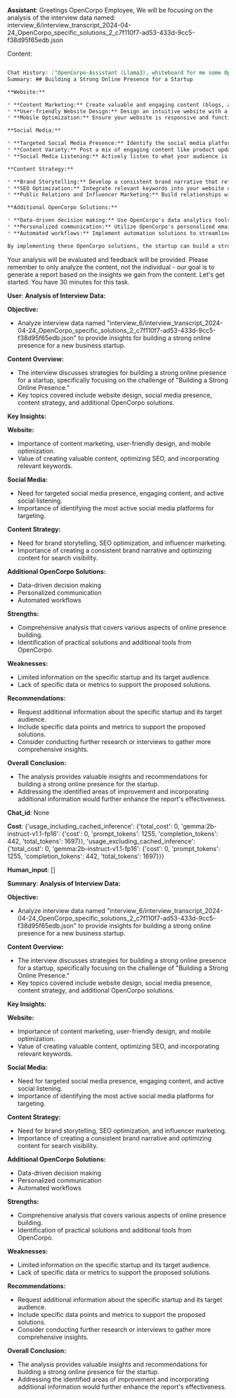 **Assistant**: Greetings OpenCorpo Employee, We will be focusing on the analysis of the interview data named: interview_6/interview_transcript_2024-04-24_OpenCorpo_specific_solutions_2_c7f110f7-ad53-433d-9cc5-f38d95f65edb.json 


 Content: 

 ```md

 Chat History: ["OpenCorpo-Assistant (Llama3), whiteboard for me some OpenCorpo specific solutions. Propose a solution for common business startup problems. I will evaluate your answers and give my feedback, then propose a problem to you. You will answer and I will evaluate. Let's now begin. You have 30 minutes.", "Sounds great! I'm ready to assist you with OpenCorpo solutions. In the next 30 minutes, I will offer suggestions for tackling common business startup problems using OpenCorpo.\n\nLet me know what type of problem you would like to address, and I will provide you with a tailored solution.", 'Excellent enthusiasm! Let\'s get started.\n\nI\'d like to focus on the challenge of "Building a Strong Online Presence" for a new business startup. Many entrepreneurs struggle to create a professional online presence that effectively represents their brand, products or services, and resonates with their target audience.\n\nPlease propose a solution using OpenCorpo principles to help this startup build a strong online presence. Your suggestions should cover at least three key areas: Website, Social Media, and Content Strategy.\n\nGo ahead and share your ideas!', "## Building a Strong Online Presence for a Startup\n\n**Website:**\n\n* **Content Marketing:** Create valuable and engaging content (blogs, articles, case studies) relevant to your target audience. Publish consistently and optimize for SEO. \n* **User-friendly Website Design:** Design an intuitive website with a clear navigation structure and consistent branding. Use high-quality visuals and multimedia to enhance the user experience.\n* **Mobile Optimization:** Ensure your website is responsive and functions smoothly on all devices, especially mobile.\n\n**Social Media:**\n\n* **Targeted Social Media Presence:** Identify the social media platforms where your target audience is most active and engage actively on these platforms. \n* **Content Variety:** Post a mix of engaging content like product updates, industry news, behind-the-scenes content, and customer testimonials. \n* **Social Media Listening:** Actively listen to what your audience is saying about you on social media and respond to comments and messages promptly.\n\n**Content Strategy:**\n\n* **Brand Storytelling:** Develop a consistent brand narrative that reflects your startup's values and resonates with your target audience. \n* **SEO Optimization:** Integrate relevant keywords into your website content and meta descriptions to improve organic search visibility. \n* **Public Relations and Influencer Marketing:** Build relationships with industry influencers and bloggers to reach a wider audience and promote your products or services.\n\n**Additional OpenCorpo Solutions:**\n\n* **Data-driven decision making:** Use OpenCorpo's data analytics tools to track website traffic, social media engagement, and customer behavior to make informed decisions about your online marketing strategy.\n* **Personalized communication:** Utilize OpenCorpo's personalized email marketing tools to send targeted messages based on user interests and behaviors.\n* **Automated workflows:** Implement automation solutions to streamline tasks like content creation, social media posting, and email marketing campaigns.\n\nBy implementing these OpenCorpo solutions, the startup can build a strong online presence that effectively attracts new customers, builds brand loyalty, and achieves its business goals."] 
 Summary: ## Building a Strong Online Presence for a Startup

**Website:**

* **Content Marketing:** Create valuable and engaging content (blogs, articles, case studies) relevant to your target audience. Publish consistently and optimize for SEO. 
* **User-friendly Website Design:** Design an intuitive website with a clear navigation structure and consistent branding. Use high-quality visuals and multimedia to enhance the user experience.
* **Mobile Optimization:** Ensure your website is responsive and functions smoothly on all devices, especially mobile.

**Social Media:**

* **Targeted Social Media Presence:** Identify the social media platforms where your target audience is most active and engage actively on these platforms. 
* **Content Variety:** Post a mix of engaging content like product updates, industry news, behind-the-scenes content, and customer testimonials. 
* **Social Media Listening:** Actively listen to what your audience is saying about you on social media and respond to comments and messages promptly.

**Content Strategy:**

* **Brand Storytelling:** Develop a consistent brand narrative that reflects your startup's values and resonates with your target audience. 
* **SEO Optimization:** Integrate relevant keywords into your website content and meta descriptions to improve organic search visibility. 
* **Public Relations and Influencer Marketing:** Build relationships with industry influencers and bloggers to reach a wider audience and promote your products or services.

**Additional OpenCorpo Solutions:**

* **Data-driven decision making:** Use OpenCorpo's data analytics tools to track website traffic, social media engagement, and customer behavior to make informed decisions about your online marketing strategy.
* **Personalized communication:** Utilize OpenCorpo's personalized email marketing tools to send targeted messages based on user interests and behaviors.
* **Automated workflows:** Implement automation solutions to streamline tasks like content creation, social media posting, and email marketing campaigns.

By implementing these OpenCorpo solutions, the startup can build a strong online presence that effectively attracts new customers, builds brand loyalty, and achieves its business goals. 
``` 


 Your analysis will be evaluated and feedback will be provided. Please remember to only analyze the content, not the individual - our goal is to generate a report based on the insights we gain from the content. Let's get started. You have 30 minutes for this task.

**User**: **Analysis of Interview Data:**

**Objective:**
- Analyze interview data named "interview_6/interview_transcript_2024-04-24_OpenCorpo_specific_solutions_2_c7f110f7-ad53-433d-9cc5-f38d95f65edb.json" to provide insights for building a strong online presence for a new business startup.

**Content Overview:**
- The interview discusses strategies for building a strong online presence for a startup, specifically focusing on the challenge of "Building a Strong Online Presence."
- Key topics covered include website design, social media presence, content strategy, and additional OpenCorpo solutions.

**Key Insights:**

**Website:**
- Importance of content marketing, user-friendly design, and mobile optimization.
- Value of creating valuable content, optimizing SEO, and incorporating relevant keywords.

**Social Media:**
- Need for targeted social media presence, engaging content, and active social listening.
- Importance of identifying the most active social media platforms for targeting.

**Content Strategy:**
- Need for brand storytelling, SEO optimization, and influencer marketing.
- Importance of creating a consistent brand narrative and optimizing content for search visibility.

**Additional OpenCorpo Solutions:**
- Data-driven decision making
- Personalized communication
- Automated workflows

**Strengths:**
- Comprehensive analysis that covers various aspects of online presence building.
- Identification of practical solutions and additional tools from OpenCorpo.

**Weaknesses:**
- Limited information on the specific startup and its target audience.
- Lack of specific data or metrics to support the proposed solutions.

**Recommendations:**
- Request additional information about the specific startup and its target audience.
- Include specific data points and metrics to support the proposed solutions.
- Consider conducting further research or interviews to gather more comprehensive insights.

**Overall Conclusion:**
- The analysis provides valuable insights and recommendations for building a strong online presence for the startup.
- Addressing the identified areas of improvement and incorporating additional information would further enhance the report's effectiveness.

**Chat_id**: None

**Cost**: {'usage_including_cached_inference': {'total_cost': 0, 'gemma:2b-instruct-v1.1-fp16': {'cost': 0, 'prompt_tokens': 1255, 'completion_tokens': 442, 'total_tokens': 1697}}, 'usage_excluding_cached_inference': {'total_cost': 0, 'gemma:2b-instruct-v1.1-fp16': {'cost': 0, 'prompt_tokens': 1255, 'completion_tokens': 442, 'total_tokens': 1697}}}

**Human_input**: []

**Summary**: **Analysis of Interview Data:**

**Objective:**
- Analyze interview data named "interview_6/interview_transcript_2024-04-24_OpenCorpo_specific_solutions_2_c7f110f7-ad53-433d-9cc5-f38d95f65edb.json" to provide insights for building a strong online presence for a new business startup.

**Content Overview:**
- The interview discusses strategies for building a strong online presence for a startup, specifically focusing on the challenge of "Building a Strong Online Presence."
- Key topics covered include website design, social media presence, content strategy, and additional OpenCorpo solutions.

**Key Insights:**

**Website:**
- Importance of content marketing, user-friendly design, and mobile optimization.
- Value of creating valuable content, optimizing SEO, and incorporating relevant keywords.

**Social Media:**
- Need for targeted social media presence, engaging content, and active social listening.
- Importance of identifying the most active social media platforms for targeting.

**Content Strategy:**
- Need for brand storytelling, SEO optimization, and influencer marketing.
- Importance of creating a consistent brand narrative and optimizing content for search visibility.

**Additional OpenCorpo Solutions:**
- Data-driven decision making
- Personalized communication
- Automated workflows

**Strengths:**
- Comprehensive analysis that covers various aspects of online presence building.
- Identification of practical solutions and additional tools from OpenCorpo.

**Weaknesses:**
- Limited information on the specific startup and its target audience.
- Lack of specific data or metrics to support the proposed solutions.

**Recommendations:**
- Request additional information about the specific startup and its target audience.
- Include specific data points and metrics to support the proposed solutions.
- Consider conducting further research or interviews to gather more comprehensive insights.

**Overall Conclusion:**
- The analysis provides valuable insights and recommendations for building a strong online presence for the startup.
- Addressing the identified areas of improvement and incorporating additional information would further enhance the report's effectiveness.

